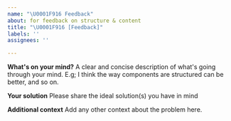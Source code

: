 ```yaml
---
name: "\U0001F916 Feedback"
about: for feedback on structure & content
title: "\U0001F916 [Feedback]"
labels: ''
assignees: ''

---
```


**What's on your mind?**
A clear and concise description of what's going through your mind. E.g; I think the way components are structured can be better, and so on.

**Your solution**
Please share the ideal solution(s) you have in mind

**Additional context**
Add any other context about the problem here.
